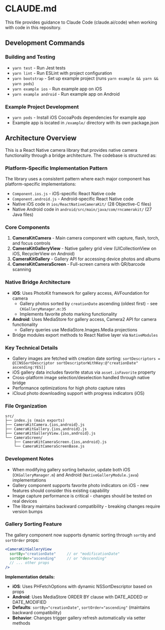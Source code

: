 # CLAUDE.md

This file provides guidance to Claude Code (claude.ai/code) when working with code in this repository.

## Development Commands

### Building and Testing
- `yarn test` - Run Jest tests
- `yarn lint` - Run ESLint with project configuration
- `yarn bootstrap` - Set up example project (runs `yarn example && yarn && yarn pods`)
- `yarn example ios` - Run example app on iOS
- `yarn example android` - Run example app on Android

### Example Project Development
- `yarn pods` - Install iOS CocoaPods dependencies for example app
- Example app is located in `/example/` directory with its own package.json

## Architecture Overview

This is a React Native camera library that provides native camera functionality through a bridge architecture. The codebase is structured as:

### Platform-Specific Implementation Pattern
The library uses a consistent pattern where each major component has platform-specific implementations:
- `Component.ios.js` - iOS-specific React Native code
- `Component.android.js` - Android-specific React Native code
- Native iOS code in `ios/ReactNativeCameraKit/` (28 Objective-C files)
- Native Android code in `android/src/main/java/com/rncamerakit/` (27 Java files)

### Core Components
1. **CameraKitCamera** - Main camera component with capture, flash, torch, and focus controls
2. **CameraKitGalleryView** - Native gallery grid view (UICollectionView on iOS, RecyclerView on Android)
3. **CameraKitGallery** - Gallery API for accessing device photos and albums
4. **CameraKitCameraScreen** - Full-screen camera with QR/barcode scanning

### Native Bridge Architecture
- **iOS**: Uses PhotoKit framework for gallery access, AVFoundation for camera
  - Gallery photos sorted by `creationDate` ascending (oldest first) - see `CKGalleryManager.m:35`
  - Implements favorite photo marking functionality
- **Android**: Uses MediaStore for gallery access, Camera2 API for camera functionality
  - Gallery queries use MediaStore.Images.Media projections
- Bridge modules export methods to React Native layer via `NativeModules`

### Key Technical Details
- Gallery images are fetched with creation date sorting: `sortDescriptors = @[[NSSortDescriptor sortDescriptorWithKey:@"creationDate" ascending:YES]]`
- iOS gallery data includes favorite status via `asset.isFavorite` property
- Cross-platform image selection/deselection handled through native bridge
- Performance optimizations for high photo capture rates
- iCloud photo downloading support with progress indicators (iOS)

### File Organization
```
src/
├── index.js (main exports)
├── CameraKitCamera.{ios,android}.js
├── CameraKitGallery.{ios,android}.js  
├── CameraKitGalleryView.{ios,android}.js
└── CameraScreen/
    ├── CameraKitCameraScreen.{ios,android}.js
    └── CameraKitCameraScreenBase.js
```

### Development Notes
- When modifying gallery sorting behavior, update both iOS (`CKGalleryManager.m`) and Android (`NativeGalleryModule.java`) implementations
- Gallery component supports favorite photo indicators on iOS - new features should consider this existing capability
- Image capture performance is critical - changes should be tested on real devices
- The library maintains backward compatibility - breaking changes require version bumps

### Gallery Sorting Feature
The gallery component now supports dynamic sorting through `sortBy` and `sortOrder` props:

```jsx
<CameraKitGalleryView
  sortBy="creationDate"     // or "modificationDate" 
  sortOrder="ascending"     // or "descending"
  // ... other props
/>
```

**Implementation details:**
- **iOS**: Uses PHFetchOptions with dynamic NSSortDescriptor based on props
- **Android**: Uses MediaStore ORDER BY clause with DATE_ADDED or DATE_MODIFIED
- **Defaults**: `sortBy="creationDate"`, `sortOrder="ascending"` (maintains backward compatibility)
- **Behavior**: Changes trigger gallery refresh automatically via setter methods